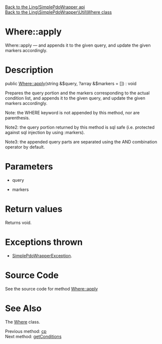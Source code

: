 [Back to the Ling/SimplePdoWrapper api](https://github.com/lingtalfi/SimplePdoWrapper/blob/master/doc/api/Ling/SimplePdoWrapper.md)<br>
[Back to the Ling\SimplePdoWrapper\Util\Where class](https://github.com/lingtalfi/SimplePdoWrapper/blob/master/doc/api/Ling/SimplePdoWrapper/Util/Where.md)


Where::apply
================



Where::apply — and appends it to the given query, and update the given markers accordingly.




Description
================


public [Where::apply](https://github.com/lingtalfi/SimplePdoWrapper/blob/master/doc/api/Ling/SimplePdoWrapper/Util/Where/apply.md)(string &$query, ?array &$markers = []) : void




Prepares the query portion and the markers corresponding to the actual condition list,
and appends it to the given query, and update the given markers accordingly.

Note: the WHERE keyword is not appended by this method, nor are parenthesis.

Note2: the query portion returned by this method is sql safe (i.e. protected against sql injection by
using :markers).

Note3: the appended query parts are separated using the AND combination operator by default.




Parameters
================


- query

    

- markers

    


Return values
================

Returns void.


Exceptions thrown
================

- [SimplePdoWrapperException](https://github.com/lingtalfi/SimplePdoWrapper/blob/master/doc/api/Ling/SimplePdoWrapper/Exception/SimplePdoWrapperException.md).&nbsp;







Source Code
===========
See the source code for method [Where::apply](https://github.com/lingtalfi/SimplePdoWrapper/blob/master/Util/Where.php#L601-L755)


See Also
================

The [Where](https://github.com/lingtalfi/SimplePdoWrapper/blob/master/doc/api/Ling/SimplePdoWrapper/Util/Where.md) class.

Previous method: [cp](https://github.com/lingtalfi/SimplePdoWrapper/blob/master/doc/api/Ling/SimplePdoWrapper/Util/Where/cp.md)<br>Next method: [getConditions](https://github.com/lingtalfi/SimplePdoWrapper/blob/master/doc/api/Ling/SimplePdoWrapper/Util/Where/getConditions.md)<br>

